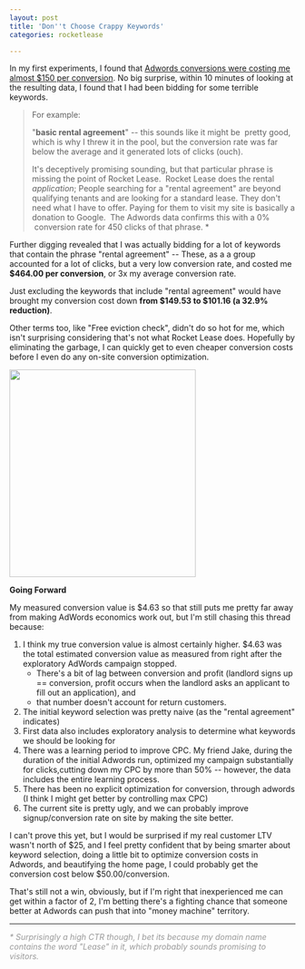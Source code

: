 ```yaml
---
layout: post
title: 'Don''t Choose Crappy Keywords'
categories: rocketlease

---
```


In my first experiments, I found that <a href="http://ezliu.com/currently-paying-150-per-conversion/">Adwords conversions were costing me almost $150 per conversion</a>. No big surprise, within 10 minutes of looking at the resulting data, I found that I had been bidding for some terrible keywords.
<blockquote>For example:

"<strong>basic rental agreement</strong>" -- this sounds like it might be  pretty good, which is why I threw it in the pool, but the conversion rate was far below the average and it generated lots of clicks (ouch).

It's deceptively promising sounding, but that particular phrase is missing the point of Rocket Lease.  Rocket Lease does the rental *application*; People searching for a "rental agreement" are beyond qualifying tenants and are looking for a standard lease. They don't need what I have to offer. Paying for them to visit my site is basically a donation to Google.  The Adwords data confirms this with a 0%  conversion rate for 450 clicks of that phrase. *</blockquote>
Further digging revealed that I was actually bidding for a lot of keywords that contain the phrase "rental agreement" -- These, as a a group accounted for a lot of clicks, but a very low conversion rate, and costed me<strong> $464.00 per conversion</strong>, or 3x my average conversion rate.

Just excluding the keywords that include "rental agreement" would have brought my conversion cost down <strong>from $149.53 to $101.16 (a 32.9% reduction)</strong>.

Other terms too, like "Free eviction check", didn't do so hot for me, which isn't surprising considering that's not what Rocket Lease does. Hopefully by eliminating the garbage, I can quickly get to even cheaper conversion costs before I even do any on-site conversion optimization.

<a href="http://ezliu.com/wp-content/uploads/2012/05/Money-on-Fire.jpg"><img class="aligncenter size-full wp-image-186" title="Money-on-Fire" src="http://ezliu.com/wp-content/uploads/2012/05/Money-on-Fire.jpg" alt="" width="328" height="366" /></a>

<strong>Going Forward</strong>

My measured conversion value is $4.63 so that still puts me pretty far away from making AdWords economics work out, but I'm still chasing this thread because:
<ol>
	<li>I think my true conversion value is almost certainly higher. $4.63 was the total estimated conversion value as measured from right after the exploratory AdWords campaign stopped.
		<ul>
			<li>There's a bit of lag between conversion and profit (landlord signs up == conversion, profit occurs when the landlord asks an applicant to fill out an application), and</li>
			<li>that number doesn't account for return customers.</li>
		</ul>
	</li>
	<li>The initial keyword selection was pretty naive (as the "rental agreement" indicates)</li>
	<li>First data also includes exploratory analysis to determine what keywords we should be looking for</li>
	<li>There was a learning period to improve CPC. My friend Jake, during the duration of the initial Adwords run, optimized my campaign substantially for clicks,cutting down my CPC by more than 50% -- however, the data includes the entire learning process.</li>
	<li>There has been no explicit optimization for conversion, through adwords (I think I might get better by controlling max CPC)</li>
	<li>The current site is pretty ugly, and we can probably improve signup/conversion rate on site by making the site better.</li>
</ol>

I can't prove this yet, but I would be surprised if my real customer LTV wasn't north of $25, and I feel pretty confident that by being smarter about keyword selection, doing a little bit to optimize conversion costs in Adwords, and beautifying the home page, I could probably get the conversion cost below $50.00/conversion.

That's still not a win, obviously, but if I'm right that inexperienced me can get within a factor of 2, I'm betting there's a fighting chance that someone better at Adwords can push that into "money machine" territory.


<hr />

<address><span style="color: #999999;">* Surprisingly a high CTR though, I bet its because my domain name contains the word "Lease" in it, which probably sounds promising to visitors.</span></address>

